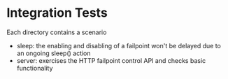 # Integration Tests

Each directory contains a scenario
* sleep: the enabling and disabling of a failpoint won't be delayed due to an ongoing sleep() action
* server: exercises the HTTP failpoint control API and checks basic functionality
